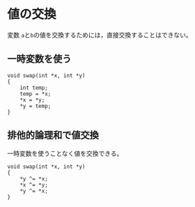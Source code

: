 # 値の交換
変数 `a`と`b`の値を交換するためには，直接交換することはできない。

## 一時変数を使う

```
void swap(int *x, int *y)
{
    int temp;
    temp = *x;
    *x = *y;
    *y = temp;
}
```

## 排他的論理和で値交換
一時変数を使うことなく値を交換できる。

```
void swap(int *x, int *y)
{
    *y ^= *x;
    *x ^= *y;
    *y ^= *x;
}
```
